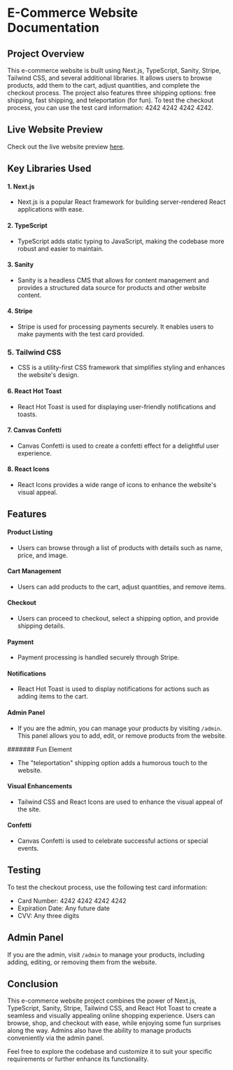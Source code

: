 # E-Commerce Website Documentation

## Project Overview

This e-commerce website is built using Next.js, TypeScript, Sanity, Stripe, Tailwind CSS, and several additional libraries. It allows users to browse products, add them to the cart, adjust quantities, and complete the checkout process. The project also features three shipping options: free shipping, fast shipping, and teleportation (for fun). To test the checkout process, you can use the test card information: 4242 4242 4242 4242.

## Live Website Preview

Check out the live website preview [here](https://ecommerce-fawn-one.vercel.app/).

## Key Libraries Used

#### 1. Next.js

- Next.js is a popular React framework for building server-rendered React applications with ease.

#### 2. TypeScript

- TypeScript adds static typing to JavaScript, making the codebase more robust and easier to maintain.

#### 3. Sanity

- Sanity is a headless CMS that allows for content management and provides a structured data source for products and other website content.

#### 4. Stripe

- Stripe is used for processing payments securely. It enables users to make payments with the test card provided.

### 5. Tailwind CSS

- CSS is a utility-first CSS framework that simplifies styling and enhances the website's design.

#### 6. React Hot Toast

- React Hot Toast is used for displaying user-friendly notifications and toasts.

#### 7. Canvas Confetti

- Canvas Confetti is used to create a confetti effect for a delightful user experience.

#### 8. React Icons

- React Icons provides a wide range of icons to enhance the website's visual appeal.

## Features

#### Product Listing

- Users can browse through a list of products with details such as name, price, and image.

#### Cart Management

- Users can add products to the cart, adjust quantities, and remove items.

#### Checkout

- Users can proceed to checkout, select a shipping option, and provide shipping details.

#### Payment

- Payment processing is handled securely through Stripe.

#### Notifications

- React Hot Toast is used to display notifications for actions such as adding items to the cart.

#### Admin Panel

- If you are the admin, you can manage your products by visiting `/admin`. This panel allows you to add, edit, or remove products from the website.

####### Fun Element

- The "teleportation" shipping option adds a humorous touch to the website.

#### Visual Enhancements

- Tailwind CSS and React Icons are used to enhance the visual appeal of the site.

#### Confetti

- Canvas Confetti is used to celebrate successful actions or special events.

## Testing

To test the checkout process, use the following test card information:

- Card Number: 4242 4242 4242 4242
- Expiration Date: Any future date
- CVV: Any three digits

## Admin Panel

If you are the admin, visit `/admin` to manage your products, including adding, editing, or removing them from the website.

## Conclusion

This e-commerce website project combines the power of Next.js, TypeScript, Sanity, Stripe, Tailwind CSS, and React Hot Toast to create a seamless and visually appealing online shopping experience. Users can browse, shop, and checkout with ease, while enjoying some fun surprises along the way. Admins also have the ability to manage products conveniently via the admin panel.

Feel free to explore the codebase and customize it to suit your specific requirements or further enhance its functionality.
